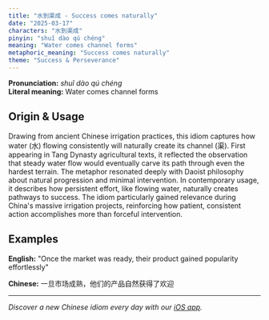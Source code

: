 ```yaml
---
title: "水到渠成 - Success comes naturally"
date: "2025-03-17"
characters: "水到渠成"
pinyin: "shuǐ dào qú chéng"
meaning: "Water comes channel forms"
metaphoric_meaning: "Success comes naturally"
theme: "Success & Perseverance"
---
```


**Pronunciation:** *shuǐ dào qú chéng*  
**Literal meaning:** Water comes channel forms

## Origin & Usage

Drawing from ancient Chinese irrigation practices, this idiom captures how water (水) flowing consistently will naturally create its channel (渠). First appearing in Tang Dynasty agricultural texts, it reflected the observation that steady water flow would eventually carve its path through even the hardest terrain. The metaphor resonated deeply with Daoist philosophy about natural progression and minimal intervention. In contemporary usage, it describes how persistent effort, like flowing water, naturally creates pathways to success. The idiom particularly gained relevance during China's massive irrigation projects, reinforcing how patient, consistent action accomplishes more than forceful intervention.

## Examples

**English:** "Once the market was ready, their product gained popularity effortlessly"

**Chinese:** 一旦市场成熟，他们的产品自然获得了欢迎

---

*Discover a new Chinese idiom every day with our [iOS app](https://apps.apple.com/us/app/daily-chinese-idioms/id6740611324).*
